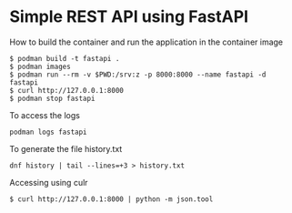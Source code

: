 # Simple REST API using FastAPI

 How to build the container and run the application in the container image
```
$ podman build -t fastapi .
$ podman images
$ podman run --rm -v $PWD:/srv:z -p 8000:8000 --name fastapi -d fastapi
$ curl http://127.0.0.1:8000
$ podman stop fastapi
```

To access the logs
```
podman logs fastapi
```

To generate the file history.txt
```
dnf history | tail --lines=+3 > history.txt
```

Accessing using culr
```
$ curl http://127.0.0.1:8000 | python -m json.tool
```
